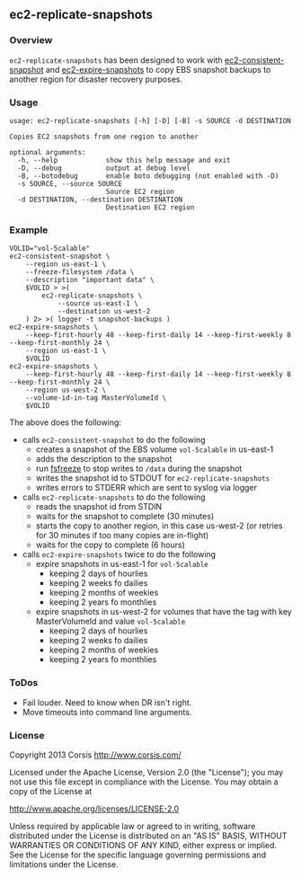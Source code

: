 ## ec2-replicate-snapshots

### Overview

`ec2-replicate-snapshots` has been designed to work with
[ec2-consistent-snapshot](https://github.com/alestic/ec2-consistent-snapshot) and
[ec2-expire-snapshots](https://github.com/alestic/ec2-expire-snapshots)
to copy EBS snapshot backups to another region for disaster recovery purposes.

### Usage

```
usage: ec2-replicate-snapshots [-h] [-D] [-B] -s SOURCE -d DESTINATION

Copies EC2 snapshots from one region to another

optional arguments:
  -h, --help            show this help message and exit
  -D, --debug           output at debug level
  -B, --botodebug       enable boto debugging (not enabled with -D)
  -s SOURCE, --source SOURCE
                        Source EC2 region
  -d DESTINATION, --destination DESTINATION
                        Destination EC2 region
```

### Example

```
VOLID="vol-5calable"
ec2-consistent-snapshot \
    --region us-east-1 \
    --freeze-filesystem /data \
    --description "important data" \
    $VOLID > >(
        ec2-replicate-snapshots \
            --source us-east-1 \
            --destination us-west-2
    ) 2> >( logger -t snapshot-backups )
ec2-expire-snapshots \
    --keep-first-hourly 48 --keep-first-daily 14 --keep-first-weekly 8 --keep-first-monthly 24 \
    --region us-east-1 \
    $VOLID
ec2-expire-snapshots \
    --keep-first-hourly 48 --keep-first-daily 14 --keep-first-weekly 8 --keep-first-monthly 24 \
    --region us-west-2 \
    --volume-id-in-tag MasterVolumeId \
    $VOLID
```

The above does the following:

* calls `ec2-consistent-snapshot` to do the following
    + creates a snapshot of the EBS volume `vol-5calable` in us-east-1
    + adds the description to the snapshot
    + run [fsfreeze](http://linux.die.net/man/8/fsfreeze) to stop writes to `/data` during the snapshot
    + writes the snapshot id to STDOUT for `ec2-replicate-snapshots`
    + writes errors to STDERR which are sent to syslog via logger
* calls `ec2-replicate-snapshots` to do the following
    + reads the snapshot id from STDIN
    + waits for the snapshot to complete (30 minutes)
    + starts the copy to another region, in this case us-west-2 (or retries for 30 minutes if too many copies are in-flight)
    + waits for the copy to complete (6 hours)
* calls `ec2-expire-snapshots` twice to do the following
    + expire snapshots in us-east-1 for `vol-5calable`
        - keeping 2 days of hourlies
        - keeping 2 weeks fo dailies
        - keeping 2 months of weekies
        - keeping 2 years fo monthlies
    + expire snapshots in us-west-2 for volumes that have the tag with key MasterVolumeId and value `vol-5calable`
        - keeping 2 days of hourlies
        - keeping 2 weeks fo dailies
        - keeping 2 months of weekies
        - keeping 2 years fo monthlies

### ToDos

* Fail louder. Need to know when DR isn't right.
* Move timeouts into command line arguments.

### License

Copyright 2013 Corsis
http://www.corsis.com/

Licensed under the Apache License, Version 2.0 (the "License");
you may not use this file except in compliance with the License.
You may obtain a copy of the License at

http://www.apache.org/licenses/LICENSE-2.0

Unless required by applicable law or agreed to in writing, software
distributed under the License is distributed on an "AS IS" BASIS,
WITHOUT WARRANTIES OR CONDITIONS OF ANY KIND, either express or implied.
See the License for the specific language governing permissions and
limitations under the License.

